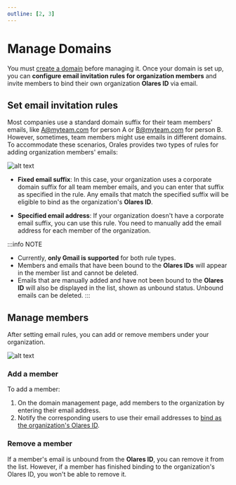 ```yaml
---
outline: [2, 3]
---
```


# Manage Domains

You must [create a domain](host-domain.md) before managing it. Once your domain is set up, you can **configure email invitation rules for organization members** and invite members to bind their own organization **Olares ID** via email.

## Set email invitation rules

Most companies use a standard domain suffix for their team members' emails, like A@myteam.com for person A or B@myteam.com for person B. However, sometimes, team members might use emails in different domains. To accommodate these scenarios, Orales provides two types of rules for adding organization members' emails:

![alt text](/images/how-to/space/set_rule.jpg)

- **Fixed email suffix**: In this case, your organization uses a corporate domain suffix for all team member emails, and you can enter that suffix as specified in the rule. Any emails that match the specified suffix will be eligible to bind as the organization's **Olares ID**.

- **Specified email address**: If your organization doesn't have a corporate email suffix, you can use this rule. You need to manually add the email address for each member of the organization.

:::info NOTE
- Currently, **only Gmail is supported** for both rule types.
- Members and emails that have been bound to the **Olares IDs** will appear in the member list and cannot be deleted.
- Emails that are manually added and have not been bound to the **Olares ID** will also be displayed in the list, shown as unbound status. Unbound emails can be deleted.
:::

## Manage members

After setting email rules, you can add or remove members under your organization.

![alt text](/images/how-to/space/management_members.jpg)

### Add a member

To add a member:

1. On the domain management page, add members to the organization by entering their email address.
2. Notify the corresponding users to use their email addresses to [bind as the organization's Olares ID](../get-started/create-terminus-name.md#).

### Remove a member

If a member's email is unbound from the **Olares ID**, you can remove it from the list. However, if a member has finished binding to the organization's Olares ID, you won't be able to remove it.